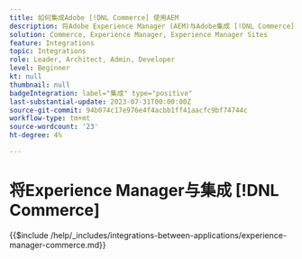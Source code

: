 ```yaml
---
title: 如何集成Adobe [!DNL Commerce] 使用AEM
description: 将Adobe Experience Manager (AEM)与Adobe集成 [!DNL Commerce] 打造引人入胜的购物体验。
solution: Commerce, Experience Manager, Experience Manager Sites
feature: Integrations
topic: Integrations
role: Leader, Architect, Admin, Developer
level: Beginner
kt: null
thumbnail: null
badgeIntegration: label="集成" type="positive"
last-substantial-update: 2023-07-31T00:00:00Z
source-git-commit: 94b074c17e976e4f4acbb1ff41aacfc9bf74744c
workflow-type: tm+mt
source-wordcount: '23'
ht-degree: 4%

---
```



# 将Experience Manager与集成 [!DNL Commerce]

{{$include /help/_includes/integrations-between-applications/experience-manager-commerce.md}}
